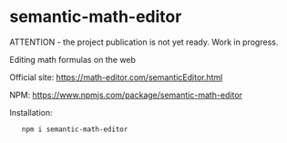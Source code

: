 # semantic-math-editor

ATTENTION - the project publication is not yet ready. Work in progress.

Editing math formulas on the web 

Official site: https://math-editor.com/semanticEditor.html

NPM: https://www.npmjs.com/package/semantic-math-editor

Installation:

```
   npm i semantic-math-editor
```

